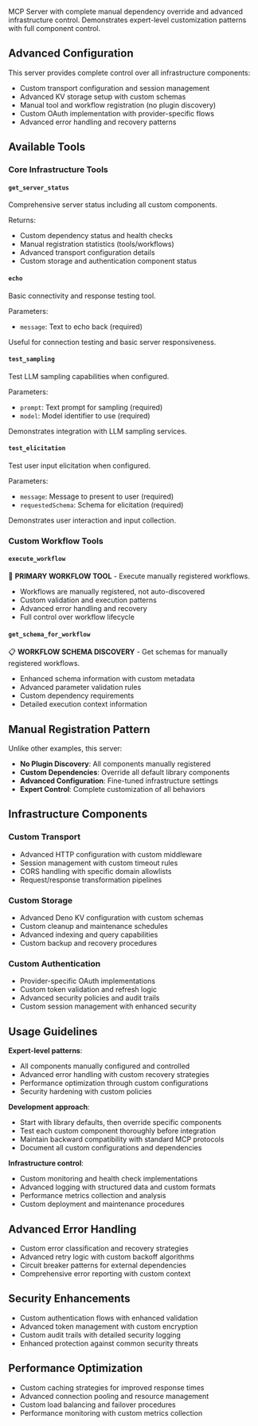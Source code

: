 MCP Server with complete manual dependency override and advanced infrastructure control. Demonstrates expert-level customization patterns with full component control.

## Advanced Configuration

This server provides complete control over all infrastructure components:
- Custom transport configuration and session management
- Advanced KV storage setup with custom schemas
- Manual tool and workflow registration (no plugin discovery)
- Custom OAuth implementation with provider-specific flows
- Advanced error handling and recovery patterns

## Available Tools

### Core Infrastructure Tools

#### `get_server_status`
Comprehensive server status including all custom components.

Returns:
- Custom dependency status and health checks
- Manual registration statistics (tools/workflows)
- Advanced transport configuration details
- Custom storage and authentication component status

#### `echo`
Basic connectivity and response testing tool.

Parameters:
- `message`: Text to echo back (required)

Useful for connection testing and basic server responsiveness.

#### `test_sampling`
Test LLM sampling capabilities when configured.

Parameters:
- `prompt`: Text prompt for sampling (required)
- `model`: Model identifier to use (required)

Demonstrates integration with LLM sampling services.

#### `test_elicitation`
Test user input elicitation when configured.

Parameters:
- `message`: Message to present to user (required)
- `requestedSchema`: Schema for elicitation (required)

Demonstrates user interaction and input collection.

### Custom Workflow Tools

#### `execute_workflow`
🎯 **PRIMARY WORKFLOW TOOL** - Execute manually registered workflows.

- Workflows are manually registered, not auto-discovered
- Custom validation and execution patterns
- Advanced error handling and recovery
- Full control over workflow lifecycle

#### `get_schema_for_workflow`
📋 **WORKFLOW SCHEMA DISCOVERY** - Get schemas for manually registered workflows.

- Enhanced schema information with custom metadata
- Advanced parameter validation rules
- Custom dependency requirements
- Detailed execution context information

## Manual Registration Pattern

Unlike other examples, this server:
- **No Plugin Discovery**: All components manually registered
- **Custom Dependencies**: Override all default library components
- **Advanced Configuration**: Fine-tuned infrastructure settings
- **Expert Control**: Complete customization of all behaviors

## Infrastructure Components

### Custom Transport
- Advanced HTTP configuration with custom middleware
- Session management with custom timeout rules
- CORS handling with specific domain allowlists
- Request/response transformation pipelines

### Custom Storage
- Advanced Deno KV configuration with custom schemas
- Custom cleanup and maintenance schedules
- Advanced indexing and query capabilities
- Custom backup and recovery procedures

### Custom Authentication
- Provider-specific OAuth implementations
- Custom token validation and refresh logic
- Advanced security policies and audit trails
- Custom session management with enhanced security

## Usage Guidelines

**Expert-level patterns**:
- All components manually configured and controlled
- Advanced error handling with custom recovery strategies
- Performance optimization through custom configurations
- Security hardening with custom policies

**Development approach**:
- Start with library defaults, then override specific components
- Test each custom component thoroughly before integration
- Maintain backward compatibility with standard MCP protocols
- Document all custom configurations and dependencies

**Infrastructure control**:
- Custom monitoring and health check implementations
- Advanced logging with structured data and custom formats
- Performance metrics collection and analysis
- Custom deployment and maintenance procedures

## Advanced Error Handling

- Custom error classification and recovery strategies
- Advanced retry logic with custom backoff algorithms
- Circuit breaker patterns for external dependencies
- Comprehensive error reporting with custom context

## Security Enhancements

- Custom authentication flows with enhanced validation
- Advanced token management with custom encryption
- Custom audit trails with detailed security logging
- Enhanced protection against common security threats

## Performance Optimization

- Custom caching strategies for improved response times
- Advanced connection pooling and resource management
- Custom load balancing and failover procedures
- Performance monitoring with custom metrics collection